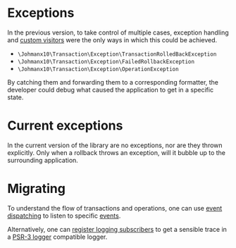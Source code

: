 # Exceptions

In the previous version, to take control of multiple cases, exception handling
and [custom visitors](custom-visitor.md) were the only ways in which this could
be achieved.

- `\Johmanx10\Transaction\Exception\TransactionRolledBackException`
- `\Johmanx10\Transaction\Exception\FailedRollbackException`
- `\Johmanx10\Transaction\Exception\OperationException`

By catching them and forwarding them to a corresponding formatter, the
developer could debug what caused the application to get in a specific state.

# Current exceptions

In the current version of the library are no exceptions, nor are they thrown
explicitly. Only when a rollback throws an exception, will it bubble up to the
surrounding application.

# Migrating

To understand the flow of transactions and operations, one can use
[event dispatching](event-dispatcher.md) to listen to specific
[events](../../events.md).

Alternatively, one can [register logging subscribers](log-visitor.md) to get a
sensible trace in a [PSR-3 logger](https://www.php-fig.org/psr/psr-3/)
compatible logger.

